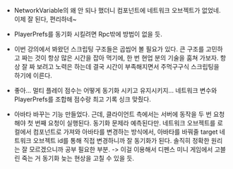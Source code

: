 - NetworkVariable의 왜 안 되나 했더니 컴포넌트에 네트워크 오브젝트가 없었네. 이제 잘 된다, 편리하네~

- PlayerPrefs를 동기화 시킬려면 Rpc밖에 방법이 없을 듯.

- 이번 강의에서 봐왔던 스크립팅 구조들은 곱씹어 볼 필요가 있다. 큰 구조를 고민하고 짜는 것이 항상 많은 시간을 잡아 먹기에, 한 번 현업 분의 기술을 훔쳐 가보자. 항상 잘 짜 보려고 노력은 하는데 결국 시간이 부족해지면서 주먹구구식 스크립팅을 하기에 이른다.

- 좋아... 멀티 플레이 점수는 어떻게 동기화 시키고 유지시키지... 네트워크 변수와 PlayerPrefs를 조합해 점수랑 최고 기록 싱크 맞췄다.

- 아바타 바꾸는 기능 만들었다. 근데, 클라이언트 측에서는 서버에 동작을 두 번 요청해야 첫 번째 요청이 실행된다. 동기화 문제라 예측된다만.  네트워크 오브젝트를 로컬에서 컴포넌트로 가져와 아바타를 변경하는 방식에서, 아바타를 바꿔줄 target 네트워크 오브젝트 id를 통해 직접 변경하니까 잘 동기화가 된다. 솔직히 정확한 원리는 잘 모르겠으니까 공부 필요한 부분. -> 이걸 이용해서 디펜스 미니 게임에서 고블린 죽는 거 동기화 늦는 현상을 고칠 수 있을 듯.